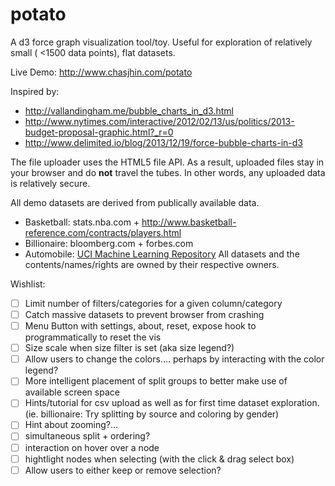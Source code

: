 potato
=======

A d3 force graph visualization tool/toy.  Useful for exploration
of relatively small ( <1500 data points), flat datasets.

Live Demo: http://www.chasjhin.com/potato

Inspired by:
 - http://vallandingham.me/bubble_charts_in_d3.html
 - http://www.nytimes.com/interactive/2012/02/13/us/politics/2013-budget-proposal-graphic.html?_r=0
 - http://www.delimited.io/blog/2013/12/19/force-bubble-charts-in-d3

The file uploader uses the HTML5 file API.  As a result, uploaded files
stay in your browser and do **not** travel the tubes.
In other words, any uploaded data is relatively secure.

All demo datasets are derived from publically available data.
- Basketball: stats.nba.com + http://www.basketball-reference.com/contracts/players.html
- Billionaire: bloomberg.com + forbes.com
- Automobile: [UCI Machine Learning Repository](https://archive.ics.uci.edu/ml/datasets/Automobile)
All datasets and the contents/names/rights are owned by their respective owners.


Wishlist:
- [ ] Limit number of filters/categories for a given column/category
- [ ] Catch massive datasets to prevent browser from crashing
- [ ] Menu Button with settings, about, reset, expose hook to
  programmatically to reset the vis
- [ ] Size scale when size filter is set (aka size legend?)
- [ ] Allow users to change the colors.... perhaps by interacting with
  the color legend?
- [ ] More intelligent placement of split groups to better make use of
  available screen space
- [ ] Hints/tutorial for csv upload as well as for first time dataset
  exploration.  (ie. billionaire: Try splitting by source and coloring
by gender)
- [ ] Hint about zooming?...
- [ ] simultaneous split + ordering?
- [ ] interaction on hover over a node
- [ ] hightlight nodes when selecting (with the click & drag select box)
- [ ] Allow users to either keep or remove selection?

